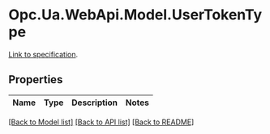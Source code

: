 # Opc.Ua.WebApi.Model.UserTokenType
[Link to specification](https://reference.opcfoundation.org/v105/Core/docs/Part4/7.43).

## Properties

Name | Type | Description | Notes
------------ | ------------- | ------------- | -------------

[[Back to Model list]](../README.md#documentation-for-models) [[Back to API list]](../README.md#documentation-for-api-endpoints) [[Back to README]](../README.md)

